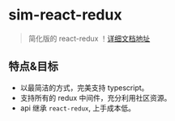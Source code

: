 # sim-react-redux
> 简化版的 react-redux ！[详细文档地址](hannq.github.io/sim-react-redux/)

## 特点&目标
+ 以最简洁的方式，完美支持 typescript。
+ 支持所有的 redux 中间件，充分利用社区资源。
+ api 继承 `react-redux`, 上手成本低。


